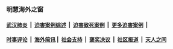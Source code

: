 
### 明慧海外之窗

####  [武汉肺炎](indexes/365.md?t=05072200) &nbsp;|&nbsp;  [迫害案例综述](indexes/328.md?t=05072200) &nbsp;|&nbsp; [迫害致死案例](indexes/277.md?t=05072200)  &nbsp;|&nbsp; [更多迫害案例](indexes/81.md?t=05072200)  &nbsp;|&nbsp; 
####  [时事评论](indexes/19.md?t=05072200) &nbsp;|&nbsp; [海外简讯](indexes/245.md?t=05072200)&nbsp;|&nbsp;  [社会支持](indexes/140.md?t=05072200) &nbsp;|&nbsp; [褒奖决议](indexes/282.md?t=05072200) &nbsp;|&nbsp; [社区报道](indexes/91.md?t=05072200)  &nbsp;|&nbsp; [天人之间](indexes/78.md?t=05072200) 

